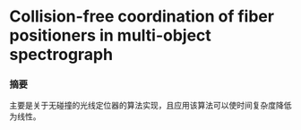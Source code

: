 # Collision-free coordination of fiber positioners in multi-object spectrograph

### 摘要

主要是关于无碰撞的光线定位器的算法实现，且应用该算法可以使时间复杂度降低为线性。